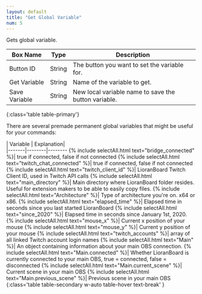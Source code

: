 ```yaml
---
layout: default
title: "Get Global Variable"
num: 5
---
```


Gets global variable. 

| Box Name | Type | Description | 
|-------|--------|--------
|Button ID | String | The button you want to set the variable for.
| Get Variable | String | Name of the variable to get. |
| Save Variable | String | New local variable name to save the button variable.|
{:class='table table-primary'}

There are several premade permanent global variables that might be useful for your commands: 

| Variable | Explanation|  
|-------|--------|--------
{% include selectAll.html text="bridge_connected" %}| true if connected, false if not connected
{% include selectAll.html text="twitch_chat_connected" %}| true if connected, false if not connected
{% include selectAll.html text="twitch_client_id" %}| LioranBoard Twitch Client ID, used in Twitch API calls
{% include selectAll.html text="main_directory" %}| Main directory where LioranBoard folder resides. Useful for extension makers to be able to easily copy files. 
{% include selectAll.html text="Architecture" %}| Type of architecture you're on. x64 or x86. 
{% include selectAll.html text="elapsed_time" %}| Elapsed time in seconds since you last started LioranBoard
{% include selectAll.html text="since_2020" %}| Elapsed time in seconds since January 1st, 2020.
{% include selectAll.html text="mouse_x" %}| Current x position of your mouse 
{% include selectAll.html text="mouse_y" %}| Current y position of your mouse 
{% include selectAll.html text="twitch_accounts" %}| array of all linked Twitch account login names
{% include selectAll.html text="Main" %}| An object containing information about your main OBS connection. 
{% include selectAll.html text="Main.connected" %}| Whether LioranBoard is currently connected to your main OBS, true = connected, false = disconnected
{% include selectAll.html text="Main.current_scene" %}| Current scene in your main OBS
{% include selectAll.html text="Main.previous_scene" %}| Previous scene in your main OBS
{:class='table table-secondary w-auto table-hover text-break' }






